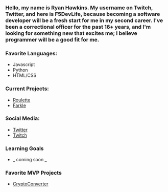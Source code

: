 ### Hello, my name is Ryan Hawkins. My username on Twitch, Twitter, and here is F5DevLife, because becoming a software developer will be a fresh start for me in my second career. I've been a correctional officer for the past 16+ years, and I'm looking for something new that excites me; I believe programmer will be a good fit for me.

### Favorite Languages:
- Javascript
- Python
- HTML/CSS


### Current Projects:
- [Roulette](https://github.com/F5DevLife/Roulette)
- [Farkle](https://github.com/F5DevLife/Farkle)


### Social Media:
- [Twitter](https://twitter.com/f5devlife)
- [Twitch](https://www.twitch.tv/ryankhawkins)


### Learning Goals
- _ coming soon _

### Favorite MVP Projects
- [CryptoConverter](https://github.com/F5DevLife/JS-CryptoConverter)
